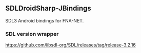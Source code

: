 ## SDLDroidSharp-JBindings

SDL3 Android bindings for FNA-NET.

### SDL version wrapper

https://github.com/libsdl-org/SDL/releases/tag/release-3.2.16

